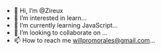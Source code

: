 - 👋 Hi, I’m @Zireux
- 👀 I’m interested in learn...
- 🌱 I’m currently learning JavaScript...
- 💞️ I’m looking to collaborate on ...
- 📫 How to reach me willpromorales@gmail.com...

<!---
Zireux/Zireux is a ✨ special ✨ repository because its `README.md` (this file) appears on your GitHub profile.
You can click the Preview link to take a look at your changes.
--->
